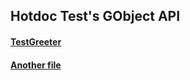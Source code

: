 ## Hotdoc Test's GObject API

#### [TestGreeter](test-greeter.markdown)

#### [Another file](test-other-file.markdown)
